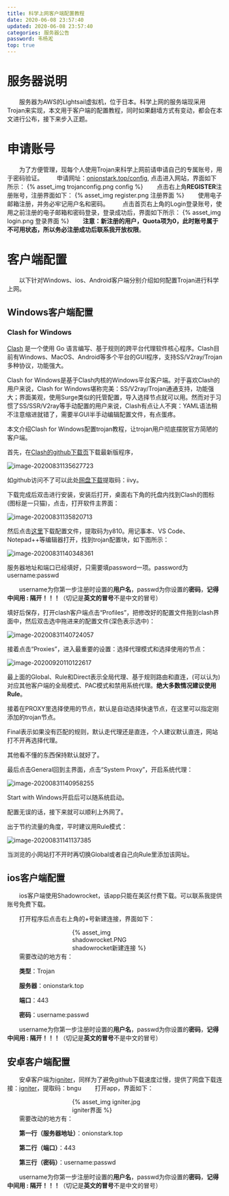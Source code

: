 ```yaml
---
title: 科学上网客户端配置教程
date: 2020-06-08 23:57:40
updated: 2020-06-08 23:57:40
categories: 服务器公告
password: 韦杨淞
top: true
---
```


# 服务器说明
　　服务器为AWS的Lightsail虚拟机，位于日本。科学上网的服务端现采用Trojan来实现，本文用于客户端的配置教程，同时如果翻墙方式有变动，都会在本文进行公布，接下来步入正题。

#  申请账号
　　为了方便管理，现每个人使用Trojan来科学上网前请申请自己的专属账号，用于密码验证。
　　申请网址：[onionstark.top/config](https://onionstark.top/config), 点击进入网站，界面如下所示：
{% asset_img trojanconfig.png config %}
　　点击右上角**REGISTER**注册账号，注册界面如下：
{% asset_img register.png 注册界面 %}
　　使用电子邮箱注册，并务必牢记用户名和密码。
　　点击首页右上角的Login登录账号，使用之前注册的电子邮箱和密码登录，登录成功后，界面如下所示：
{% asset_img login.png 登录界面 %}
　　**注意：**新注册的用户，Quota项为0，此时账号属于不可用状态，所以**务必注册成功后联系我开放权限**。

#  客户端配置

　　以下针对Windows、ios、Android客户端分别介绍如何配置Trojan进行科学上网。

##  Windows客户端配置

### Clash for Windows

[Clash](https://github.com/Dreamacro/clash) 是一个使用 Go 语言编写、基于规则的跨平台代理软件核心程序。Clash目前有Windows、MacOS、Android等多个平台的GUI程序，支持SS/V2ray/Trojan多种协议，功能强大。

Clash for Windows是基于Clash内核的Windows平台客户端。对于喜欢Clash的用户来说，Clash for Windows堪称完美：SS/V2ray/Trojan通通支持，功能强大；界面美观，使用Surge类似的托管配置，导入选择节点就可以用。然而对于习惯了SS/SSR/V2ray等手动配置的用户来说，Clash有点让人不爽：YAML语法稍不注意缩进就错了，需要半GUI半手动编辑配置文件，有点蛋疼。

本文介绍Clash for Windows配置trojan教程，让trojan用户彻底摆脱官方简陋的客户端。

首先，在[Clash的github下载页](https://github.com/Fndroid/clash_for_windows_pkg/releases)下载最新版程序，

![image-20200831135627723](https://gitee.com/wei_yang_song/image-resources/raw/master/img/2020083113-56-33-f0efc58a9f78c3d6c2e5ef6f6be58033-image-20200831135627723-2030a3.png)

如github访问不了可以此处[网盘下载](https://pan.baidu.com/s/1JXmpRW-4kOcxsNkkUTJuuw)提取码：iivy。

下载完成后双击进行安装，安装后打开，桌面右下角的托盘内找到Clash的图标(图标是一只猫)，点击，打开软件主界面：

![image-20200831135820713](https://gitee.com/wei_yang_song/image-resources/raw/master/img/2020083113-58-20-9d9a104c93879500554621e515b4944f-image-20200831135820713-978967.png)

然后点击[这里](https://pan.baidu.com/s/1Awavklhlt6OeceXWY8lC-A)下载配置文件，提取码为y810。用记事本、VS Code、Notepad++等编辑器打开，找到trojan配置块，如下图所示：

![image-20200831140348361](https://gitee.com/wei_yang_song/image-resources/raw/master/img/2020083114-03-48-aa24ac1fd8e6d9489d642a1fc13a5fc3-image-20200831140348361-f1b7e2.png)

服务器地址和端口已经填好，只需要填password一项。password为username:passwd	

　　username为你第一步注册时设置的**用户名**，passwd为你设置的**密码**，**记得中间用 : 隔开！！！**（切记是**英文的冒号**不是中文的冒号）

填好后保存，打开clash客户端点击“Profiles”，把修改好的配置文件拖到clash界面中，然后双击选中拖进来的配置文件(深色表示选中)：

![image-20200831140724057](https://gitee.com/wei_yang_song/image-resources/raw/master/img/2020083114-07-24-1ab577cd664b31c3bd9ff496fd8450a3-image-20200831140724057-966bb8.png)

接着点击“Proxies”，进入最重要的设置：选择代理模式和选择使用的节点：

![image-20200920110122617](https://gitee.com/wei_yang_song/image-resources/raw/master/img/2020092011-01-28-f880bb3e984c055414aede82e2659d4b-image-20200920110122617-ddff97.png)

最上面的Global、Rule和Direct表示全局代理、基于规则路由和直连，(可以认为)对应其他客户端的全局模式、PAC模式和禁用系统代理。**绝大多数情况建议使用Rule**。

接着在PROXY里选择使用的节点，默认是自动选择快速节点，在这里可以指定刚添加的trojan节点。

Final表示如果没有匹配的规则，默认走代理还是直连，个人建议默认直连，网站打不开再选择代理。

其他看不懂的东西保持默认就好了。

最后点击General回到主界面，点击“System Proxy”，开启系统代理：

![image-20200831140958255](https://gitee.com/wei_yang_song/image-resources/raw/master/img/2020083114-09-58-7dab9433ca58c7c120130eec0240c91d-image-20200831140958255-5595db.png)

Start with Windows开启后可以随系统启动。

配置无误的话，接下来就可以顺利上外网了。

出于节约流量的角度，平时建议用Rule模式：

![image-20200831141137385](https://gitee.com/wei_yang_song/image-resources/raw/master/img/2020083114-11-37-c8dbf51371963ee07be5991846694803-image-20200831141137385-f05bf8.png)

当浏览的小网站打不开时再切换Global或者自己向Rule里添加该网址。

##  ios客户端配置

　　ios客户端使用Shadowrocket，该app只能在美区付费下载。可以联系我提供账号免费下载。

　　打开程序后点击右上角的+号新建连接，界面如下：
<div style="width: 200px; margin: auto">{% asset_img shadowrocket.PNG shadowrocket新建连接 %}</div>
　　需要改动的地方有：

　　**类型**：Trojan

　　**服务器**：onionstark.top

　　**端口**：443

　　**密码**：username:passwd	

　　username为你第一步注册时设置的**用户名**，passwd为你设置的**密码**，**记得中间用 : 隔开！！！**（切记是**英文的冒号**不是中文的冒号）

##  安卓客户端配置

　　安卓客户端为[igniter](https://github.com/trojan-gfw/igniter/releases)，同样为了避免github下载速度过慢，提供了网盘下载连接：[igniter](https://pan.baidu.com/s/1qRApF3V69MoQt5TrsGSOkg)，提取码：bngu
　　打开app，界面如下：
　　<div style="width: 200px; margin: auto">{% asset_img igniter.jpg igniter界面 %}</div>
　　需要改动的地方有：

　　**第一行（服务器地址）**：onionstark.top

　　**第二行（端口）**：443

　　**第三行（密码）**：username:passwd	

　　username为你第一步注册时设置的**用户名**，passwd为你设置的**密码**，**记得中间用 : 隔开！！！**（切记是**英文的冒号**不是中文的冒号）

